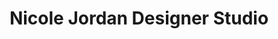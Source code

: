 ---
title: "Nicole Jordan Designer Studio"
url: /gordons-bay/nicole-jordan-designer-studio/
shop: Schmuck
---